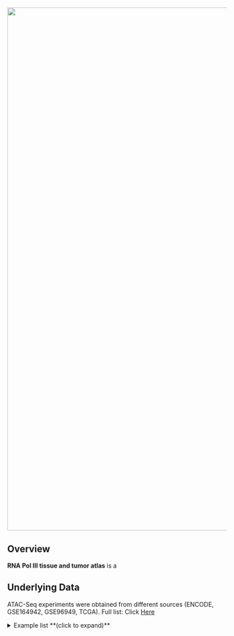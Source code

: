 
 # <img src="logo_header.png" width="1200px">

## Overview

**RNA Pol III tissue and tumor atlas** is a 




## Underlying Data

ATAC-Seq experiments were obtained from different sources (ENCODE, GSE164942, GSE96949, TCGA). 
Full list: Click [Here](https://github.com/VanBortleLab/Pol_III_tissue_tumor_atlas/files_processing/files_metadata/Tissue_TCGA_atlas_samples_metadata.txt)

<details><summary>Example list **(click to expand)**</summary>
 
| Data_Reference                                                           | Data_Origin | SRR_Sample | File_Accession | Experiment_Accession | Paired       | Nature |
|--------------------------------------------------------------------------|-------------|------------|----------------|----------------------|--------------|--------|
| ENCSR204SMO.heart_right_ventricle.1_1_1                                  | ENCODE      | SRR14102914 | ENCFF545CXV    | ENCSR204SMO          | paired-ended | fastq |
| ENCSR600ZHS.left_colon.1_1_2                                             | ENCODE      | SRR14107548 | ENCFF250QRP    | ENCSR600ZHS          | paired-ended | fastq |
| ENCSR670REK.gastroesophageal_sphincter.1_1_1                             | ENCODE      | SRR14107835 | ENCFF812DSG    | ENCSR670REK          | paired-ended | fastq |
| ENCSR017RQC.Peyers_patch.1_1_1                                           | ENCODE      | SRR14305118 | ENCFF272PIN    | ENCSR017RQC          | paired-ended | fastq |
| ENCSR685ZMP.right_lobe_of_liver.1_1_2                                    | ENCODE      | SRR14107867 | ENCFF450VXM    | ENCSR685ZMP          | paired-ended | fastq |
| ENCSR542RNG.adrenal_gland.1_1_1                                          | ENCODE      | SRR14105636 | ENCFF915NRF    | ENCSR542RNG          | paired-ended | fastq |
| ENCSR836FIL.right_lobe_of_liver.1_2_1                                    | ENCODE      | SRR14104225 | ENCFF395QVN    | ENCSR836FIL          | paired-ended | fastq |
| ENCSR212LAZ.fallopian_tube.1_1_2                                         | ENCODE      | SRR14102989 | ENCFF517NJC    | ENCSR212LAZ          | paired-ended | fastq |
| ENCSR062SVK.right_atrium_auricular_region.1_1_1                          | ENCODE      | SRR10388415 | ENCFF138HVL    | ENCSR062SVK          | paired-ended | fastq |
| ENCSR584AXZ.coronary_artery.1_1_1                                        | ENCODE      | SRR14305353 | ENCFF049NKX    | ENCSR584AXZ          | paired-ended | fastq |
| ATAC_brain_anterior_cingulate_cortex_Neuronal_female_age_22_untreated_1_1_1    | GSE96949    | SRR5367812  |                |                      | paired-ended | fastq |
| ATAC_brain_anterior_cingulate_cortex_Neuronal_male_age_19_untreated_1_1_1      | GSE96949    | SRR5367719  |                |                      | paired-ended | fastq |
| ATAC_brain_anterior_cingulate_cortex_Neuronal_male_age_20_untreated_1_1_1      | GSE96949    | SRR5367767  |                |                      | paired-ended | fastq |
| ATAC_brain_anterior_cingulate_cortex_Neuronal_male_age_22_untreated_1_1_1      | GSE96949    | SRR5367743  |                |                      | paired-ended | fastq |
| ATAC_brain_anterior_cingulate_cortex_Neuronal_male_age_28_untreated_1_1_1      | GSE96949    | SRR5367790  |                |                      | paired-ended | fastq |
| ATAC_brain_anterior_cingulate_cortex_NonNeuronal_female_age_22_untreated_1_1_1 | GSE96949    | SRR5367799  |                |                      | paired-ended | fastq |
| ATAC_brain_anterior_cingulate_cortex_NonNeuronal_male_age_19_untreated_1_1_1   | GSE96949    | SRR5367708  |                |                      | paired-ended | fastq |
| ATAC_brain_anterior_cingulate_cortex_NonNeuronal_male_age_20_untreated_1_1_1   | GSE96949    | SRR5367755  |                |                      | paired-ended | fastq |
| ATAC_brain_anterior_cingulate_cortex_NonNeuronal_male_age_22_untreated_1_1_1   | GSE96949    | SRR5367730  |                |                      | paired-ended | fastq |
| ATAC_brain_anterior_cingulate_cortex_NonNeuronal_male_age_28_untreated_1_1_1   | GSE96949    | SRR5367779  |                |                      | paired-ended | fastq |
| ATAC_brain_basal_amygdala_Neuronal_female_age_22_untreated_1_1_1               | GSE96949    | SRR5367813  |                |                      | paired-ended | fastq |
| Liver_male_54_684B_1                                                         | GSE164942   | SRR13439635 |                |                      | paired-ended | fastq |
| Liver_male_16_786_2                                                          | GSE164942   | SRR13439633 |                |                      | paired-ended | fastq |
| Liver_male_54_684B_3                                                         | GSE164942   | SRR13439636 |                |                      | paired-ended | fastq |
| Liver_male_54_684B_4                                                         | GSE164942   | SRR13439634 |                |                      | paired-ended | fastq |
| Liver_male_16_786_5                                                          | GSE164942   | SRR13439631 |                |                      | paired-ended | fastq |
| Liver_male_16_786_6                                                          | GSE164942   | SRR13439632 |                |                      | paired-ended | fastq |
| Liver_male_16_794_7                                                          | GSE164942   | SRR13439637 |                |                      | paired-ended | fastq |
| Liver_male_16_794_8                                                          | GSE164942   | SRR13439639 |                |                      | paired-ended | fastq |
| Liver_male_16_794_9                                                          | GSE164942   | SRR13439638 |                |                      | paired-ended | fastq |
| Liver_male_50_795_10                                                         | GSE164942   | SRR13439641 |                |                      | paired-ended | fastq |
| Liver_male_50_795_11                                                         | GSE164942   | SRR13439640 |                |                      | paired-ended | fastq |
| TCGA-AP-A051-01A                                                             | TCGA        |            |                |                      |              | bam |
| TCGA-NH-A50V-01B                                                             | TCGA        |            |                |                      |              | bam |
| TCGA-AA-A010-01A                                                             | TCGA        |            |                |                      |              | bam |
| TCGA-06-A6S1-01A                                                             | TCGA        |            |                |                      |              | bam |
| TCGA-MP-A4TF-01A                                                             | TCGA        |            |                |                      |              | bam |
| TCGA-44-A47F-01A                                                             | TCGA        |            |                |                      |              | bam |
| TCGA-RM-A68W-01A                                                             | TCGA        |            |                |                      |              | bam |
| TCGA-AY-A8YK-01A                                                             | TCGA        |            |                |                      |              | bam |
| TCGA-NH-A6GC-01A                                                             | TCGA        |            |                |                      |              | bam |
| TCGA-BR-A4IY-01A                                                             | TCGA        |            |                |                      |              | bam |
| TCGA-BH-A1EV-01A                                                             | TCGA        |            |                |                      |              | bam |

</details>
